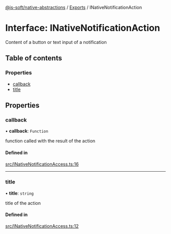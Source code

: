 [@js-soft/native-abstractions](../README.md) / [Exports](../modules.md) / INativeNotificationAction

# Interface: INativeNotificationAction

Content of a button or text input of a notification

## Table of contents

### Properties

- [callback](INativeNotificationAction.md#callback)
- [title](INativeNotificationAction.md#title)

## Properties

### callback

• **callback**: `Function`

function called with the result of the action

#### Defined in

[src/INativeNotificationAccess.ts:16](https://github.com/js-soft/ts-native-access/blob/0bbfc64/packages/abstractions/src/INativeNotificationAccess.ts#L16)

___

### title

• **title**: `string`

title of the action

#### Defined in

[src/INativeNotificationAccess.ts:12](https://github.com/js-soft/ts-native-access/blob/0bbfc64/packages/abstractions/src/INativeNotificationAccess.ts#L12)
